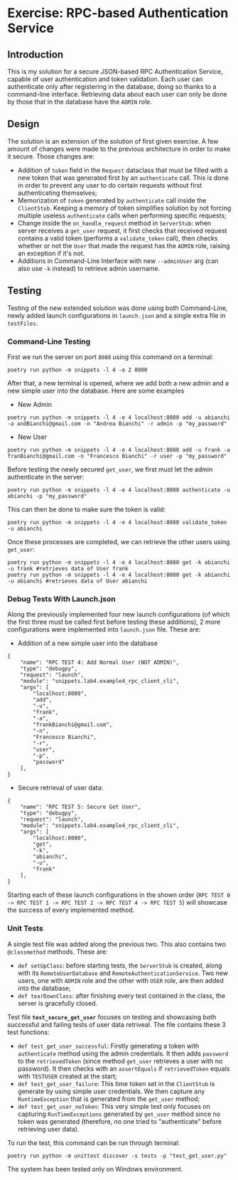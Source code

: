 # Exercise: RPC-based Authentication Service

## Introduction
This is my solution for a secure JSON-based RPC Authentication Service, capable of user authentication and token validation. 
Each user can authenticate only after registering in the database, doing so thanks to a command-line interface.
Retrieving data about each user can only be done by those that in the database have the `ADMIN` role.

## Design
The solution is an extension of the solution of first given exercise. A few amount of changes were made to the previous architecture in order to make it secure. Those changes are:
- Addition of `token` field in the `Request` dataclass that must be filled with a new token that was generated first by an `authenticate` call. This is done in order to prevent any user to do certain requests without first authenticating themselves;
- Memorization of `token` generated by `authenticate` call inside the `ClientStub`. Keeping a memory of token simplifies solution by not forcing multiple useless `authenticate` calls when performing specific requests;
- Change inside the `on_handle_request` method in `ServerStub`: when server receives a `get_user` request, it first checks that received request contains a valid token (performs a `validate_token` call), then checks whether or not the `User` that made the request has the `ADMIN` role, raising an exception if it's not.
- Additions in Command-Line Interface with new `--adminUser` arg (can also use `-k` instead) to retrieve admin username.

## Testing
Testing of the new extended solution was done using both Command-Line, newly added launch configurations in `launch.json` and a single extra file in `testFiles`.

### Command-Line Testing
First we run the server on port `8080` using this command on a terminal:
```
poetry run python -m snippets -l 4 -e 2 8080
```

After that, a new terminal is opened, where we add both a new admin and a new simple user into the database. Here are some examples
- New Admin
```
poetry run python -m snippets -l 4 -e 4 localhost:8080 add -u abianchi -a andBianchi@gmail.com -n "Andrea Bianchi" -r admin -p "my_password"
```
- New User
```
poetry run python -m snippets -l 4 -e 4 localhost:8080 add -u frank -a franBianchi@gmail.com -n "Francesco Bianchi" -r user -p "my_password"
```

Before testing the newly secured `get_user`, we first must let the admin authenticate in the server:
```
poetry run python -m snippets -l 4 -e 4 localhost:8080 authenticate -u abianchi -p "my_password"
```
This can then be done to make sure the token is valid:
```
poetry run python -m snippets -l 4 -e 4 localhost:8080 validate_token -u abianchi
```
Once these processes are completed, we can retrieve the other users using `get_user`:
```
poetry run python -m snippets -l 4 -e 4 localhost:8080 get -k abianchi -u frank #retrieves data of User frank
poetry run python -m snippets -l 4 -e 4 localhost:8080 get -k abianchi -u abianchi #retrieves data of User abianchi
```

### Debug Tests With Launch.json
Along the previously implemented four new launch configurations (of which the first three must be called first before testing these additions), 2 more configurations were implemented into `launch.json` file. These are:
- Addition of a new simple user into the database
```
{
    "name": "RPC TEST 4: Add Normal User (NOT ADMIN)",
    "type": "debugpy",
    "request": "launch",
    "module": "snippets.lab4.example4_rpc_client_cli",
    "args": [
        "localhost:8080",
        "add",
        "-u",
        "frank",
        "-a",
        "frankBianchi@gmail.com",
        "-n",
        "Francesco Bianchi",
        "-r",
        "user",
        "-p",
        "password"
    ],
}
```
- Secure retrieval of user data:
```
{
    "name": "RPC TEST 5: Secure Get User",
    "type": "debugpy",
    "request": "launch",
    "module": "snippets.lab4.example4_rpc_client_cli",
    "args": [
        "localhost:8080",
        "get",
        "-k",
        "abianchi",
        "-u",
        "frank"
    ],
}
```

Starting each of these launch configurations in the shown order (`RPC TEST 0 -> RPC TEST 1 -> RPC TEST 2 -> RPC TEST 4 -> RPC TEST 5`) will showcase the success of every implemented method.

### Unit Tests
A single test file was added along the previous two.
This also contains two `@classmethod` methods. These are:
- `def setUpClass`: before starting tests, the `ServerStub` is created, along with its `RemoteUserDatabase` and `RemoteAuthenticationService`. Two new users, one with `ADMIN` role and the other with `USER` role, are then added into the database;
- `def tearDownClass`: after finishing every test contained in the class, the server is gracefully closed.

Test file **`test_secure_get_user`** focuses on testing and showcasing both successful and failing tests of user data retriveal. The file contains these 3 test functions:
- `def test_get_user_successful`: Firstly generating a token with `authenticate` method using the admin credentials. It then adds `password` to the `retrievedToken` (since method `get_user` retrieves a user with no password). It then checks with an `assertEquals` if `retrievedToken` equals with `TESTUSER` created at the start;
- `def test_get_user_failure`: This time token set in the `ClientStub` is generate by using simple user credentials. We then capture any `RuntimeException` that is generated from the `get_user` method;
- `def test_get_user_noToken`: This very simple test only focuses on capturing `RunTimeExceptions` generated by `get_user` method since no token was generated (therefore, no one tried to "authenticate" before retrieving user data).

To run the test, this command can be run through terminal:

```
poetry run python -m unittest discover -s tests -p "test_get_user.py"
```

The system has been tested only on Windows environment.